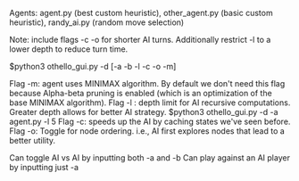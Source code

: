 Agents: agent.py (best custom heuristic), other_agent.py (basic custom heuristic), randy_ai.py (random move selection)

Note: include flags -c -o for shorter AI turns. Additionally restrict -l <depth number> to a lower depth to reduce turn time.

$python3 othello_gui.py -d <dimension> [-a <agentA> -b <agentB> -l <depth-limit> -c -o -m]

Flag -m: agent uses MINIMAX algorithm. By default we don't need this flag because Alpha-beta pruning is enabled (which is an optimization of the base MINIMAX algorithm).
Flag -l <depth number>: depth limit for AI recursive computations. Greater depth allows for better AI strategy.
$python3 othello_gui.py -d <board size> -a agent.py -l 5
Flag -c: speeds up the AI by caching states we've seen before.
Flag -o: Toggle for node ordering. i.e., AI first explores nodes that lead to a better utility.



Can toggle AI vs AI by inputting both -a <agentA> and -b <agentB>
Can play against an AI player by inputting just  -a <agentA>